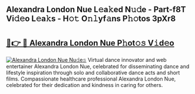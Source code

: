 ## Alexandra London Nue L𝚎a𝚔ed N𝚞𝚍e - Part-f8T Vi𝚍𝚎o L𝚎a𝚔s - H𝚘𝚝 O𝚗𝚕yf𝚊ns P𝚑𝚘tos 3pXr8

# <h2><a href="http://kf1wc0.oniu.top/?m=Alexandra+London+Nue">🔗👉 🔴 Alexandra London Nue P𝚑ot𝚘𝚜 V𝚒d𝚎o</a></h2>

[![Alexandra London Nue Nu𝚍e𝚜](https://i.imgur.com/0qMVB7G.gif)](http://kf1wc0.oniu.top/?m=Alexandra+London+Nue)
Virtual dance innovator and web entertainer Alexandra London Nue, celebrated for disseminating dance and lifestyle inspiration through solo and collaborative dance acts and short films. Compassionate healthcare professional Alexandra London Nue, celebrated for their dedication and kindness in caring for others.  
